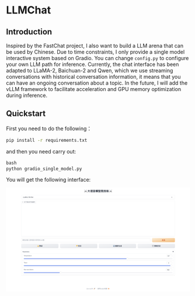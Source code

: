 # LLMChat

## Introduction
Inspired by the FastChat project, I also want to build a LLM arena that can be used by Chinese. Due to time constraints, I only provide a single model interactive system based on Gradio. You can change 
`config.py` to configure your own LLM path for inference. Currently, the chat interface has been adapted to LLaMA-2, Baichuan-2 and Qwen, which we use streaming conversations with historical conversation information, it means that you can have an ongoing conversation about a topic. In the future, I will add the vLLM framework to facilitate acceleration and GPU memory optimization during inference.

## Quickstart
First you need to do the following：
```bash
pip install -r requirements.txt
```
and then you need carry out:
```
bash
python gradio_single_model.py
```
You will get the following interface:
<p>
    <img src="figures/demo.png" width="1000"/>
<p>
